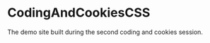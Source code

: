 CodingAndCookiesCSS
===================

The demo site built during the second coding and cookies session.
